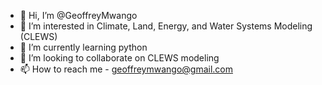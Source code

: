 - 👋 Hi, I’m @GeoffreyMwango
- 👀 I’m interested in Climate, Land, Energy, and Water Systems Modeling (CLEWS)
- 🌱 I’m currently learning python
- 💞️ I’m looking to collaborate on CLEWS modeling
- 📫 How to reach me - geoffreymwango@gmail.com

<!---
GeoffreyMwango/GeoffreyMwango is a ✨ special ✨ repository because its `README.md` (this file) appears on your GitHub profile.
You can click the Preview link to take a look at your changes.
--->
